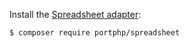 Install the [Spreadsheet adapter](https://github.com/evosys21/portphp-spreadsheet):

```bash
$ composer require portphp/spreadsheet
```
